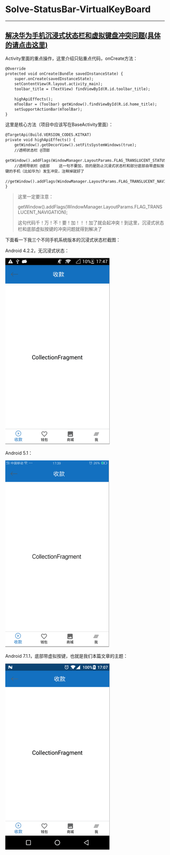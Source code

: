 # Solve-StatusBar-VirtualKeyBoard

----

## **[解决华为手机沉浸式状态栏和虚拟键盘冲突问题(具体的请点击这里)](https://github.com/AweiLoveAndroid/Solve-StatusBar-VirtualKeyBoard/blob/master/app/src/main/java/com/lzw/demo/MainActivity.java)**

Activity里面的重点操作，这里介绍只贴重点代码，onCreate方法：


	@Override
	protected void onCreate(Bundle savedInstanceState) {
		super.onCreate(savedInstanceState);
		setContentView(R.layout.activity_main);
		toolbar_title = (TextView) findViewById(R.id.toolbar_title);

		highApiEffects();
		mToolBar = (Toolbar) getWindow().findViewById(R.id.home_title);
		setSupportActionBar(mToolBar);
	}

这里是核心方法（项目中应该写在BaseActivity里面）：

	@TargetApi(Build.VERSION_CODES.KITKAT)
	private void highApiEffects() {
		getWindow().getDecorView().setFitsSystemWindows(true);
		//透明状态栏 @顶部
		getWindow().addFlags(WindowManager.LayoutParams.FLAG_TRANSLUCENT_STATUS);
		//透明导航栏 @底部    这一句不要加，目的是防止沉浸式状态栏和部分底部自带虚拟按键的手机（比如华为）发生冲突，注释掉就好了
		//getWindow().addFlags(WindowManager.LayoutParams.FLAG_TRANSLUCENT_NAVIGATION);
	}

>这里一定要注意：
>
> getWindow().addFlags(WindowManager.LayoutParams.FLAG_TRANSLUCENT_NAVIGATION);
>
> 这句代码千！万！不！要！加！！！加了就会起冲突！到这里，沉浸式状态栏和底部虚拟按键的冲突问题就得到解决了

下面看一下我三个不同手机系统版本的沉浸式状态栏截图：

Android 4.2.2，无沉浸式状态：

![Android 4.2](pic/Android4.2.png)

Android 5.1： 

![Android 5.1](pic/Android5.1.png)

Android 7.1.1，底部带虚拟按键，也就是我们本篇文章的主题： 

![Android 7.1](pic/Android7.1.png)
